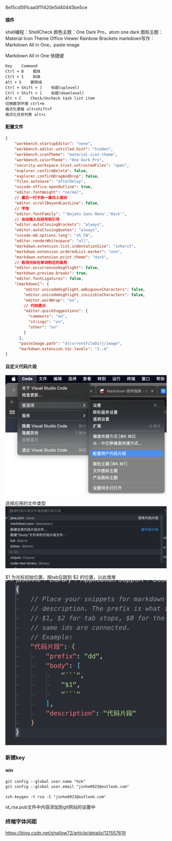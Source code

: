 


8e15cd591caa0f11420e5d40445be5ce

#### 插件

shell编程：ShellCheck
颜色主题：One Dark Pro，atom one dark
图标主题：Material Icon Theme
Office Viewer
Rainbow Brackets
markdown写作：Markdown All in One，paste image




Markdown All in One 快捷键
```
Key    Command
Ctrl + B    粗体
Ctrl + I    斜体
Alt + S    删除线
Ctrl + Shift + ]    标题(uplevel)
Ctrl + Shift + [    标题(downlevel)
Alt + C    Check/Uncheck task list item
切换数学环境 ctrl+m
格式化表格 alt+shift+f
格式化任务列表 alt+c
```

#### 配置文件
```json
{
    "workbench.startupEditor": "none",
    "workbench.editor.untitled.hint": "hidden",
    "workbench.iconTheme": "material-icon-theme",
    "workbench.colorTheme": "One Dark Pro",
    "security.workspace.trust.untrustedFiles": "open",
    "explorer.confirmDelete": false,
    "explorer.confirmDragAndDrop": false,
    "files.autoSave": "afterDelay",
    "vscode-office.openOutline": true,
    "editor.fontWeight": "normal",
    // 最后一行不会一直向上滚动
    "editor.scrollBeyondLastLine": false,
    // 字体
    "editor.fontFamily": "'DejaVu Sans Mono','Hack'",
    // 自动插入右括号和引号
    "editor.autoClosingBrackets": "always",
    "editor.autoClosingQuotes": "always",
    "vscode-md.options.lang": "zh_CN",
    "editor.renderWhitespace": "all",
    "markdown.extension.list.indentationSize": "inherit",
    "markdown.extension.orderedList.marker": "one",
    "markdown.extension.print.theme": "dark",
    // 取消光标在单词附近的高亮
    "editor.occurrencesHighlight": false,
    "markdown.preview.breaks": true,
    "editor.fontLigatures": false,
    "[markdown]": {
        "editor.unicodeHighlight.ambiguousCharacters": false,
        "editor.unicodeHighlight.invisibleCharacters": false,
        "editor.wordWrap": "on",
        // 代码提示
        "editor.quickSuggestions": {
          "comments": "on",
          "strings": "on",
          "other": "on"
        }
      },
      "pasteImage.path": "${currentFileDir}/image",
      "markdown.extension.toc.levels": "1..4"
}
```

#### 自定义代码片段

![](image/2022-07-31-23-43-08.png)

选择应用的文件类型
![](image/2022-07-31-23-43-36.png)

$1 为光标初始位置，按tab后跳到 $2 的位置，以此类推
![](image/2022-07-31-23-46-16.png)


### 新建key

#### win
```
git config --global user.name "hzk"
git config --global user.email "jsnhe0923@outlook.com"

ssh-keygen -t rsa -C "jsnhe0923@outlook.com"
```

id_rsa.pub文件中内容添加到git网站的设置中


### 终端字体间距
https://blog.csdn.net/shallow72/article/details/121557619

